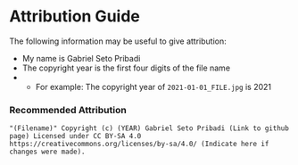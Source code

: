# Attribution Guide
The following information may be useful to give attribution:
- My name is Gabriel Seto Pribadi
- The copyright year is the first four digits of the file name
- - For example: The copyright year of `2021-01-01_FILE.jpg` is 2021
### Recommended Attribution

```
"(Filename)" Copyright (c) (YEAR) Gabriel Seto Pribadi (Link to github page) Licensed under CC BY-SA 4.0 https://creativecommons.org/licenses/by-sa/4.0/ (Indicate here if changes were made).
```

